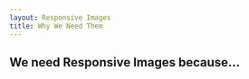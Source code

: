 ```yaml
---
layout: Responsive Images
title: Why We Need Them
---
```

 
 
## We need Responsive Images because...
 

